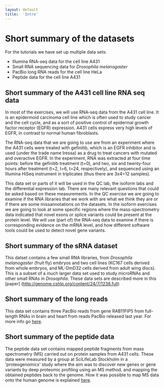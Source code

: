 ```yaml
---
layout: default
title:  'Intro'
---
```


# Short summary of the datasets

For the tutorials we have set up multiple data sets:

- Illumina RNA-seq data for the cell line A431
- Small RNA sequencing data for *Drosophila melanogaster*
- PacBio long RNA reads for the cell line HeLa
- Peptide data for the cell line A431


## Short summary of the A431 cell line RNA seq data

In most of the exercises, we will use RNA-seq data from the A431 cell line. 
It is an epidermoid carcinoma cell line which is often used to study cancer
and the cell cycle, and as a sort of positive control of epidermal growth factor
receptor (EGFR) expression. A431 cells express very high levels of EGFR, in contrast
to normal human fibroblasts. 
 
The RNA-seq data that we are going to use are from an experiment where the A431 cells were treated with gefinitib, which is an EGFR inhibitor
and is used (under the trade name Iressa) as a drug to treat cancers with mutated and overactive EGFR. 
In the experiment, RNA was extracted at four time points: before the gefinitib treatment (t=0), and two, six 
and twenty-four hours after treatment (t=2, t=6, t=24, respectively), and sequenced using an Illumina 
HiSeq instrument in triplicates (thus there are 3x4=12 samples).
 
This data set or parts of it will be used in the QC lab, the isoform labs and the differential expression lab.
There are many relevant questions that could be asked based on these measurements. 
In the QC exercise we are going to examine if the RNA libraries that we work with are what we think they are or if 
there are some missannotations on the datasets.
In the isoform exercises we are going to look at some specific regions where the mass-spectrometry data 
indicated that novel exons or splice variants could be present at the protein level. We will use (part of) 
the RNA-seq data to examine if there is corresponding evidence on the mRNA level, 
and how different software tools could be used to detect novel gene variants. 

## Short summary of the sRNA dataset

This datset contains a few small RNA libraries, from *Drosophila melanogaster* (fruit fly) embryos
and two cell lines (KC167 cells derived from whole embryos, and ML-DmD32 cells derived from adult wing discs).
This is a subset of a much larger data set used to study microRNAs and other small RNAs in *Drosophila*.
These data sets are described more in this [paper] (http://genome.cshlp.org/content/24/7/1236.full)

## Short summary of the long reads

This data set contains three PacBio reads from gene RAB11FIP5 from full-length RNAs in brain and heart from reads PacBio released last year. For more info go [here](http://blog.pacificbiosciences.com/2014/10/data-release-whole-human-transcriptome.html).


## Short summary of the peptide data

The peptide data set contains mapped peptide fragments from mass spectrometry (MS) carried out on protein samples from A431 cells. 
These data were measured by a 
group at SciLifeLab Stockholm in a 'proteogenomics' study where the aim was to discover 
new genes or gene variants by deep proteomic profiling using an MS method, and mapping 
the obtained peptides back to the genome.  How it was possible to 
map MS data onto the human genome is explained [here](http://www.nature.com/nmeth/journal/v11/n1/full/nmeth.2732.html).
 
